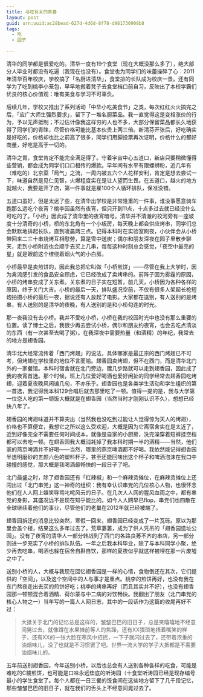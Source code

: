 ```yaml
---
title: 与吃有关的青春
layout: post
guid: urn:uuid:ac28bead-627d-4d6d-8f78-d981730908b8
tags:
  - 吃
  - 园子
  
---
```


清华的同学都是很爱吃的。清华一度有19个食堂（现在大概没那么多了），绝大部分人毕业时都没有吃遍（我现在也没有）。食堂也为同学们的味蕾操碎了心：2011年清华百年校庆，学校搞了「名厨进清华」，食堂排的长队成为校庆一景。还有同学为了吃到桃李小笼包，早早地搬着凳子去食堂档口前自习，反映出了本校学霸们优良的核心价值观：唯有美食与学习不可辜负。

后续几年，学校又推出了系列活动「中华小吃美食节」之类，每次红红火火搞完之后，「应广大师生强烈要求」，留下了一堆名厨菜品。我一直觉得这是变相涨价的行为，予以无声抵制；不过估计像我这样穷的人也不多，大部分保留菜品都长久地获得了同学们的青睐，尽管价格可能比基本伙贵上两三倍。新清芬开张后，好吃确实是好吃的，价格却也比之前高了很多，同学们用脚投票再次证明，价格什么的都好商量，好吃是高于一切的。

清华之胃，食堂肯定不能完全满足得了。守着宇宙中心五道口，新店只要稍微懂得些营销，都会成为同学们口口相传的爆款。早年间有水平有限螺蛳粉，近几年有（难吃的）北京菜「局气」之流，一周内被五六个人花样安利，肯定是想去尝试一下，味道自然是见仁见智，火爆程度实在是让人望而生畏。在五道口，越火的地方就越火，我要是开了店，第一件事就是雇100个人循环排队，保准没错。

五道口虽好，但是太远了些，在清华出学校是非常隆重的一件事，谁没事愿意骑车跑那么远吃个夜宵？桃李园虽然有夜宵，但只开到11点，十点多过去就已经没什么可吃的了。「小桥」因此成了清华里的夜宵暗号。清华并不清澈的校河旁有一座坡度十分清奇的小桥，桥的东北角有一个小板房，每天晚上都会供应烤串，同学们总会默默地排起长队，直到凌晨两三点。记得本科时在实验室刷夜，小伙伴会从小桥带回来二三十串烧烤互相慰劳，算是雪中送炭；偶尔和朋友深夜在园子里散步聊天，走到小桥附近也会顺手去买上几串，每每这种时刻总会感觉，「夜空中最亮的星」就是眼前这个缭绕着烟火气的小白房。

小桥最早是卖煎饼的，因此我总把它叫做「小桥煎饼」——尽管在我上大学时，因为禽流感引发的食品安全顾虑，它已经改成了卖烤串的。前阵子因为雾霾的原因，小桥的烤串变成了关东煮。关东煮的日子实在短暂，前几天，小桥因为各种各样的原因，终于关门大吉。小桥的最后一天，排队盛况空前，不仅有很多人架起长枪短炮拍摄小桥的最后一夜，据说还有人放起了电影。大家都在送别，有人送别的是烤串，有人送别的是清华的夜晚，有人送别的是和小桥勾连的时光。

那一夜我没有去小桥。我并不爱吃小桥，小桥在我的校园时光中也没有那么重要的位置。读了博士之后，我很少再去尝试小桥，偶尔和朋友约夜宵，也会去吃点清淡的东西（有一次甚至去喝了粥）。在我深夜中需要热量（和酒精）的年纪，我常去的地方是翅香园。

清华北大经常流传着「西门烤翅」的说法，具体哪家是最正宗的西门烤翅已不可考，但烤翅在学校里的地位不言而喻。翅香园卖烤翅，但不在西门，而是清华北门外的一家餐馆。本科时宿舍就在北门旁边，踱几步路就可以走到翅香园，因此成了我的夜宵首选。那个时候，班上几位爱好喝酒也爱好闲扯的同学经常去翅香园吃烤翅，迎着夏夜晚风闲谝几句，不亦乐乎。翅香园也是各类学生活动和学生组织的第一首选，我记得我本科129合唱后就去那里吃了一顿。值得一提的是，我与大学第一位恋人吃的第一顿饭大概就是在翅香园（当然当时才刚刚认识不久），想想已经快八年了。

翅香园的烤翅味道并不算突出（当然我也没吃到过能让人觉得惊为天人的烤翅），价格也不算便宜，我想它之所以这么受欢迎，大概是因为它离宿舍实在是太近了，近到好像完全不需要任何时间成本，就像是自家的小厨房，洗完澡穿着短裤挂空档都可以去吃一顿。在翅香园我大概消耗掉了我本科时期一半的酒精——当然，他们家的燕京啤酒并不好喝——当然，哪里的燕京啤酒都不好喝。我依然能记得翅香园半透明磨砂的五颜六色的塑料杯子，甚至还能回味出这个杯子和啤酒泡沫在我口中碰撞的感觉，那大概是我喝酒最畅快的一段日子了吧。

北门最盛之时，除了翅香园还有「红辣椒」和一个麻辣烫摊位，在麻辣烫摊位上还闯出过「北门串党」这一神奇的组织：我有幸认识串党的几位核心人物，也很怀念他们在人人网上嬉笑辱骂叱咤风云的日子。在几次人人网的腥风血雨之中，都有串党的身影，其盛况远不是现在知乎能比的。如今人人网早已flop，串党们也四散在全球继续着他们的事业，尽管他们的老巢在2012年就已经被端了。

翅香园拆迁的消息比较突然，寒假一回来，翅香园已经变成了一片瓦砾。原以为那里会盖个楼，结果这么多年过去了，荒草萋萋，成为了供人凭吊的「翅香园遗址公园」。没有了夜宵的清华人一部分转战到了西门的各路良莠不齐的串店，另一部分则进一步充实了小桥的排队队伍。一年之后我本科毕业，除了与本科同学小聚，绝少再去吃串，喝酒也躲在宿舍自斟自饮，那样的夏夜似乎就这样被埋在那一片废墟之中了。

送别小桥的人，大概与我现在回忆翅香园是一样的心情，食物倒还在其次，它们提供的「空间」，以及这个空间中的人与事才是重点。桃李的煎饼再好，也没有我在东门熬夜走出去买的煎饼好吃；桃李的烤串再好（而且其实并不好），也没有翅香园那一顿顿混合着酒精、荷尔蒙与中二病的对饮畅快。我翻出了朋友（北门串党的核心人物之一）当年写的一篇人人网日志，其中的一段话作为这篇的收尾再好不过：

> 大抵关于北门的记忆总是这样的，皱皱巴巴的旧日子，总是笑嘻嘻地不经意间晃过去，就像蹲在水果摊前等人的焦躁，还有XX猥琐地捂着嘴笑的样子，还有XX的一张大脸在寒风中招摇，一下子就闪过去了，还带着浓重的油烟味儿，没了也就是不习惯罢了吧。世界一流大学的学子大抵都是不需要油烟味儿的。

五年前送别翅香园，今年送别小桥，以后也总会有人送别各种各样的吃食，可能是难吃的C楼煎饼，也可能是口味永远垫底的听涛园（十食堂听涛园已经是现存编号最小的学生食堂了。每个人都在一日三餐的饭食间在这些地方留下了几千段记忆，那些皱皱巴巴的旧日子，就在我们的舌头上不经意间晃过去了。


